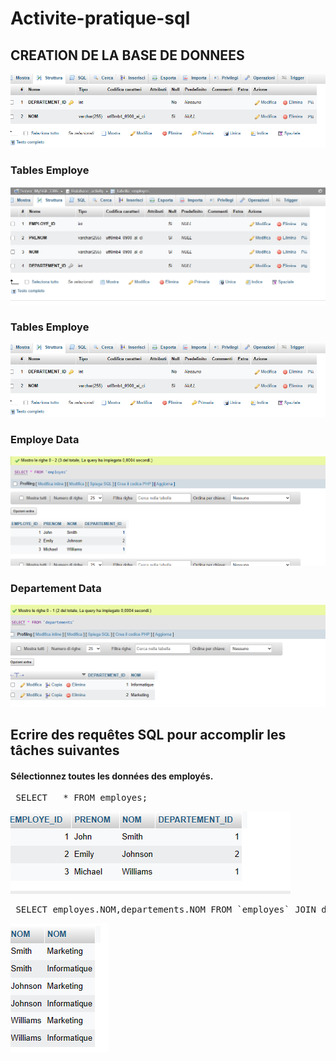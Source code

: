 # Activite-pratique-sql
<h2>CREATION DE LA BASE DE DONNEES</h2>
<img src="TABLE_DEP.PNG" alt="DATABASE" >
<h3>Tables Employe</h3>
<img src="table_employes.PNG" alt="DATABASE" >
<h3>Tables Employe</h3>
<img src="TABLE_DEP.PNG" alt="DATABASE" >
<h3> Employe Data</h3>
<img src="emp_data.PNG" alt="DATABASE" >
<h3> Departement Data</h3>
<img src="dep_data.PNG" alt="DATABASE" >
<h2>Ecrire des requêtes SQL pour accomplir les tâches suivantes</h2>
<h4>Sélectionnez toutes les données des employés. </h4>
 <pre> SELECT   * FROM employes; </pre>
<img src="tousLesEmployes.PNG" alt="DATABASE" >
 <pre> SELECT employes.NOM,departements.NOM FROM `employes` JOIN departements;</pre>
<img src="EMP_DEP.PNG" alt="DATABASE" >





